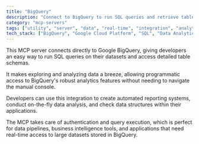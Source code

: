 ```yaml
---
title: "BigQuery"
description: "Connect to BigQuery to run SQL queries and retrieve table schemas for data analysis and reporting workflows."
category: "mcp-servers"
tags: ["utility", "server", "data", "real-time", "integration", "analytics", "reporting", "automation"]
tech_stack: ["BigQuery", "Google Cloud Platform", "SQL", "Data Analytics", "Data Warehousing", "Business Intelligence"]
---
```


This MCP server connects directly to Google BigQuery, giving developers an easy way to run SQL queries on their datasets and access detailed table schemas.

It makes exploring and analyzing data a breeze, allowing programmatic access to BigQuery's robust analytics features without needing to navigate the manual console.

Developers can use this integration to create automated reporting systems, conduct on-the-fly data analysis, and check data structures within their applications.

The MCP takes care of authentication and query execution, which is perfect for data pipelines, business intelligence tools, and applications that need real-time access to large datasets stored in BigQuery.